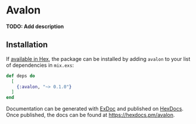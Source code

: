 # Avalon

**TODO: Add description**

## Installation

If [available in Hex](https://hex.pm/docs/publish), the package can be installed
by adding `avalon` to your list of dependencies in `mix.exs`:

```elixir
def deps do
  [
    {:avalon, "~> 0.1.0"}
  ]
end
```

Documentation can be generated with [ExDoc](https://github.com/elixir-lang/ex_doc)
and published on [HexDocs](https://hexdocs.pm). Once published, the docs can
be found at <https://hexdocs.pm/avalon>.

